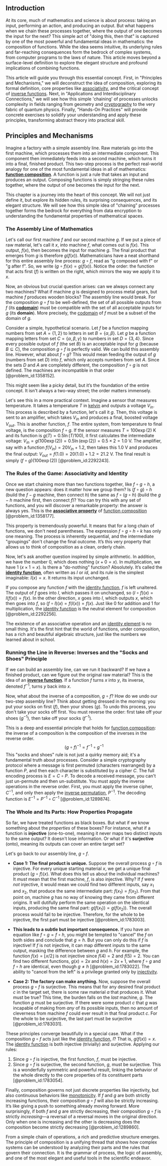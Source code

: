 ## Introduction
At its core, much of mathematics and science is about process: taking an input, performing an action, and producing an output. But what happens when we chain these processes together, where the output of one becomes the input for the next? This simple act of "doing this, then that" is captured by one of the most powerful and fundamental ideas in mathematics: the composition of functions. While the idea seems intuitive, its underlying rules and far-reaching consequences form the bedrock of complex systems, from computer programs to the laws of nature. This article moves beyond a surface-level definition to explore the elegant structure and profound implications of combining functions.

This article will guide you through this essential concept. First, in "Principles and Mechanisms," we will deconstruct the idea of composition, exploring its formal definition, core properties like [associativity](@article_id:146764), and the critical concept of [inverse functions](@article_id:140762). Next, in "Applications and Interdisciplinary Connections," we will see how this simple 'chaining' of processes unlocks complexity in fields ranging from geometry and [cryptography](@article_id:138672) to the very fabric of quantum physics. Finally, "Hands-On Practices" will provide concrete exercises to solidify your understanding and apply these principles, transforming abstract theory into practical skill.

## Principles and Mechanisms

Imagine a factory with a simple assembly line. Raw materials go into the first machine, which processes them into an intermediate component. This component then immediately feeds into a second machine, which turns it into a final, finished product. This two-step process is the perfect real-world analogy for one of the most fundamental ideas in all of mathematics: **[function composition](@article_id:144387)**. A function is just a rule that takes an input and produces an output. Composing functions is simply stringing these rules together, where the output of one becomes the input for the next.

This chapter is a journey into the heart of this concept. We will not just define it, but explore its hidden rules, its surprising consequences, and its elegant structure. We will see how this simple idea of "chaining" processes together forms the bedrock for everything from data encryption to understanding the fundamental properties of mathematical spaces.

### The Assembly Line of Mathematics

Let's call our first machine $f$ and our second machine $g$. If we put a piece of raw material, let's call it $x$, into machine $f$, what comes out is $f(x)$. This output, $f(x)$, then becomes the input for machine $g$. The final product that emerges from $g$ is therefore $g(f(x))$. Mathematicians have a neat shorthand for this entire assembly line process: $g \circ f$, read as "g composed with f" or "g after f". So, we write $(g \circ f)(x) = g(f(x))$. Notice the order: the function that acts first ($f$) is written on the right, which mirrors the way we apply it to $x$.

Now, an obvious but crucial question arises: can we always connect any two machines? What if machine $g$ is designed to process metal gears, but machine $f$ produces wooden blocks? The assembly line would break. For the composition $g \circ f$ to be well-defined, the set of all possible outputs from $f$ (its **[codomain](@article_id:138842)**) must be compatible with the set of all acceptable inputs for $g$ (its **domain**). More precisely, the [codomain](@article_id:138842) of $f$ must be a subset of the domain of $g$.

Consider a simple, hypothetical scenario. Let $f$ be a function mapping numbers from set $A = \{1, 2\}$ to letters in set $B = \{\alpha, \beta\}$. Let $g$ be a function mapping letters from set $C = \{\alpha, \beta, \gamma\}$ to numbers in set $D = \{3, 4\}$. Since every possible output of $f$ (the set $B$) is an acceptable input for $g$ (because $B \subseteq C$), the composition $g \circ f$ is perfectly valid. We can build this assembly line. However, what about $f \circ g$? This would mean feeding the output of $g$ (numbers from set $D$) into $f$, which only accepts numbers from set $A$. Since the sets $D$ and $A$ are completely different, the composition $f \circ g$ is not defined. The machines are incompatible in that order [@problem_id:1358152].

This might seem like a picky detail, but it’s the foundation of the entire concept. It isn't always a two-way street; the order matters immensely.

Let's see this in a more practical context. Imagine a sensor that measures temperature. It takes a temperature $T$ in [kelvin](@article_id:136505) and outputs a voltage $V_{in}$. This process is described by a function, let's call it $g$. Then, this voltage is sent to an amplifier, which takes $V_{in}$ and produces a final, boosted voltage $V_{out}$. This is another function, $f$. The entire system, from temperature to final voltage, is the composition $f \circ g$. If the sensor measures $T = 100 \exp(2)$ K and its function is $g(T) = 0.5 \ln(T/100)$, it first calculates the intermediate voltage: $V_{in} = g(100 \exp(2)) = 0.5 \ln(\exp(2)) = 0.5 \times 2 = 1.0$ V. The amplifier, say with a function $f(V_{in}) = 20 V_{in} + 1.2$, then takes this $1.0$ V and produces the final output: $V_{out} = f(1.0) = 20(1.0) + 1.2 = 21.2$ V. The final result is simply $(f \circ g)(100 \exp(2))$ [@problem_id:2292243].

### The Rules of the Game: Associativity and Identity

Once we start chaining more than two functions together, like $f \circ g \circ h$, a new question appears: does it matter how we group them? Is $(f \circ g) \circ h$ (build the $f-g$ machine, then connect $h$) the same as $f \circ (g \circ h)$ (build the $g-h$ machine first, then connect $f$)? You can try this with any set of functions, and you will discover a remarkable property: the answer is always yes. This is the **[associative property](@article_id:150686)** of [function composition](@article_id:144387) [@problem_id:1358177].

This property is tremendously powerful. It means that for a long chain of functions, we don't need parentheses. The expression $f \circ g \circ h \circ k$ has only one meaning. The process is inherently sequential, and the intermediate "groupings" don't change the final outcome. It’s this very property that allows us to think of composition as a clean, orderly chain.

Now, let's ask another question inspired by simple arithmetic. In addition, we have the number 0, which does nothing ($x + 0 = x$). In multiplication, we have 1 ($x \times 1 = x$). Is there a "do-nothing" function? Absolutely. It’s called the **[identity function](@article_id:151642)**, often written as $I$ or $id$, and its rule is the simplest imaginable: $I(x) = x$. It returns its input unchanged.

If you compose any function $f$ with the [identity function](@article_id:151642), $f$ is left unaltered. The output of $f$ goes into $I$, which passes it on unchanged, so $(I \circ f)(x) = I(f(x)) = f(x)$. In the other direction, $x$ goes into $I$, which outputs $x$, which then goes into $f$, so $(f \circ I)(x) = f(I(x)) = f(x)$. Just like 0 for addition and 1 for multiplication, the [identity function](@article_id:151642) is the neutral element for composition [@problem_id:2292256].

The existence of an associative operation and an [identity element](@article_id:138827) is no small thing. It's the first hint that the world of functions, under composition, has a rich and beautiful algebraic structure, just like the numbers we learned about in school.

### Running the Line in Reverse: Inverses and the "Socks and Shoes" Principle

If we can build an assembly line, can we run it backward? If we have a finished product, can we figure out the original raw material? This is the idea of an **[inverse function](@article_id:151922)**. If a function $f$ turns $x$ into $y$, its inverse, denoted $f^{-1}$, turns $y$ back into $x$.

Now, what about the inverse of a composition, $g \circ f$? How do we undo our two-step assembly line? Think about getting dressed in the morning: you put your socks on first ($f$), then your shoes ($g$). To undo this process, you don't take your socks off first. You must reverse the order: first take off your shoes ($g^{-1}$), then take off your socks ($f^{-1}$).

This is a deep and essential principle that holds for [function composition](@article_id:144387): the inverse of a composition is the composition of the inverses in the reverse order.
$$ (g \circ f)^{-1} = f^{-1} \circ g^{-1} $$
This "socks and shoes" rule is not just a quirky memory aid; it's a fundamental truth about processes. Consider a simple cryptography protocol where a message is first permuted (characters rearranged) by a function $P$, and then each character is substituted by a cipher $C$. The full encoding process is $E = C \circ P$. To decode a received message, you can't just un-permute and then un-substitute. You must apply the inverse operations in the reverse order. First, you must apply the inverse cipher, $C^{-1}$, and only then apply the [inverse permutation](@article_id:268431), $P^{-1}$. The decoding function is $E^{-1} = P^{-1} \circ C^{-1}$ [@problem_id:1289874].

### The Whole and Its Parts: How Properties Propagate

So far, we have treated functions as black boxes. But what if we know something about the *properties* of these boxes? For instance, what if a function is **injective** (one-to-one), meaning it never maps two distinct inputs to the same output? It doesn't lose information. Or what if it's **surjective** (onto), meaning its outputs can cover an entire target set?

Let's go back to our assembly line, $g \circ f$.
- **Case 1: The final product is unique.** Suppose the overall process $g \circ f$ is injective. For every unique starting material $x$, we get a unique final product $(g \circ f)(x)$. What does this tell us about the individual machines? It *must* mean that the first machine, $f$, is also injective. Why? If $f$ were *not* injective, it would mean we could find two different inputs, say $x_1$ and $x_2$, that produce the same intermediate part: $f(x_1) = f(x_2)$. From that point on, machine $g$ has no way of knowing they came from different origins. It will dutifully perform the same operation on the identical inputs, producing the same final part: $g(f(x_1)) = g(f(x_2))$. The overall process would fail to be injective. Therefore, for the whole to be injective, the first part must be injective [@problem_id:1783003].

- **This leads to a subtle but important consequence.** If you have an equation like $f \circ g = f \circ h$, you might be tempted to "cancel" the $f$ on both sides and conclude that $g = h$. But you can only do this if $f$ is injective! If $f$ is not injective, it can map different inputs to the same output, masking the difference between $g$ and $h$. For example, the function $f(x) = \lfloor x/2 \rfloor$ is not injective since $f(4)=2$ and $f(5)=2$. You can find two different functions, $g(x)=2x$ and $h(x)=2x+1$, where $f \circ g$ and $f \circ h$ are identical, even though $g \neq h$ [@problem_id:1783022]. The ability to "cancel from the left" is a privilege granted only by [injectivity](@article_id:147228).

- **Case 2: The factory can make anything.** Now, suppose the overall process $g \circ f$ is surjective. This means that for any desired final product $c$ in the target set, there is some raw material $a$ that produces it. What must be true? This time, the burden falls on the *last* machine, $g$. The function $g$ must be surjective. If there were some product $c$ that $g$ was incapable of making from *any* of its possible inputs, then no amount of cleverness from machine $f$ could ever result in that final product $c$. For the whole to be surjective, the last part must be surjective [@problem_id:1783031].

These principles converge beautifully in a special case. What if the composition $g \circ f$ acts just like the [identity function](@article_id:151642), $I$? That is, $g(f(x)) = x$. The [identity function](@article_id:151642) is both injective (trivially) and surjective. Applying our rules:
1.  Since $g \circ f$ is injective, the first function, $f$, must be injective.
2.  Since $g \circ f$ is surjective, the second function, $g$, must be surjective.
This is a wonderfully symmetric and powerful result, linking the behavior of the whole directly to the core properties of its constituent parts [@problem_id:1783054].

Finally, composition governs not just discrete properties like injectivity, but also continuous behaviors like [monotonicity](@article_id:143266). If $f$ and $g$ are both strictly increasing functions, their composition $g \circ f$ will also be strictly increasing. It’s like giving a push to something already moving forward. More surprisingly, if both $f$ and $g$ are strictly decreasing, their composition $g \circ f$ is strictly *increasing*—a reversal of a reversal moves in the original direction. Only when one is increasing and the other is decreasing does the composition become strictly decreasing [@problem_id:1289860].

From a simple chain of operations, a rich and predictive structure emerges. The principle of composition is a unifying thread that shows how complex systems can be understood by analyzing their parts and the rules that govern their connection. It is the grammar of process, the logic of assembly, and one of the most elegant and useful tools in the scientific endeavor.